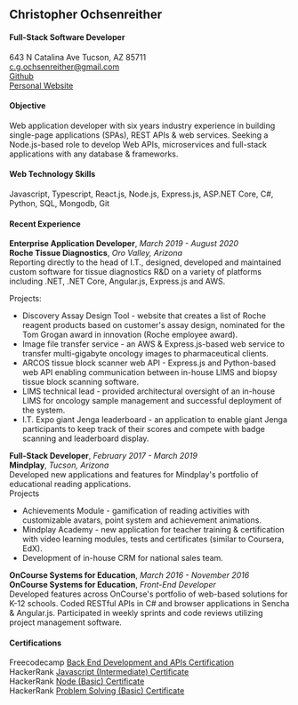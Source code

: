 <link href="https://fonts.gstatic.com" rel="preconnect">
<link href="https://homepage.ochsec1.repl.co/stylesheets/index.css" rel="stylesheet"></link>
<link href="https://fonts.googleapis.com/css2?family=Major+Mono+Display&display=swap" rel="stylesheet"></link>
<link href="https://fonts.googleapis.com/css2?family=JetBrains+Mono&family=Major+Mono+Display&display=swap" rel="stylesheet"></link>

## Christopher Ochsenreither
#### Full-Stack Software Developer
643 N Catalina Ave 
Tucson, AZ 85711  
c.g.ochsenreither@gmail.com  
[Github](https://github.com/ochsec)  
[Personal Website](https://homepage.ochsec1.repl.co/)

#### Objective
Web application developer with six years industry experience in building single-page applications (SPAs), REST APIs & web services. Seeking a Node.js-based role to develop Web APIs, microservices and full-stack applications with any database & frameworks.

#### Web Technology Skills
Javascript, Typescript, React.js, Node.js, Express.js, ASP.NET Core, C#, Python, SQL, Mongodb, Git

#### Recent Experience
**Enterprise Application Developer**, *March 2019 - August 2020*  
**Roche Tissue Diagnostics**, *Oro Valley, Arizona*  
Reporting directly to the head of I.T., designed, developed and maintained custom software for tissue diagnostics R&D on a variety of platforms including .NET, .NET Core, Angular.js,  Express.js and AWS.

Projects:  
* Discovery Assay Design Tool - website that creates a list of Roche reagent products based on customer's assay design, nominated for the Tom Grogan award in innovation (Roche employee award).
* Image file transfer service - an AWS & Express.js-based web service to transfer multi-gigabyte oncology images to pharmaceutical clients.
* ARCOS tissue block scanner web API - Express.js and Python-based web API enabling communication between in-house LIMS and biopsy tissue block scanning software.
* LIMS technical lead - provided architectural oversight of an in-house LIMS for oncology sample management and successful deployment of the system.
* I.T. Expo giant Jenga leaderboard - an application to enable giant Jenga participants to keep track of their scores and compete with badge scanning and leaderboard display.

**Full-Stack Developer**, *February 2017 - March 2019*  
**Mindplay**, *Tucson, Arizona*  
Developed new applications and features for Mindplay's portfolio of educational reading applications.  
Projects  
* Achievements Module - gamification of reading activities with customizable avatars, point system and achievement animations.
* Mindplay Academy - new application for teacher training & certification with video learning modules, tests and certificates (similar to Coursera, EdX).
* Development of in-house CRM for national sales team.

**OnCourse Systems for Education**, *March 2016 - November 2016*  
**OnCourse Systems for Education**, *Front-End Developer*   
Developed features across OnCourse's portfolio of web-based solutions for K-12 schools. Coded RESTful APIs in C# and browser applications in Sencha & Angular.js. Participated in weekly sprints and code reviews utilizing project management software.

#### Certifications
Freecodecamp [Back End Development and APIs Certification](https://www.freecodecamp.org/certification/ochsec/back-end-development-and-apis)   
HackerRank [Javascript (Intermediate) Certificate](https://www.hackerrank.com/certificates/7f503c124a24)   
HackerRank [Node (Basic) Certificate](https://www.hackerrank.com/certificates/d5be61dc504e)  
HackerRank [Problem Solving (Basic) Certificate](https://www.hackerrank.com/certificates/530ae197eb79)